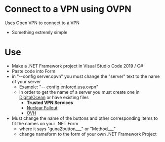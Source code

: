 # Connect to a VPN using OVPN
Uses Open VPN to connect to a VPN
 * Something extremly simple

# Use
 * Make a .NET Framework project in Visual Studio Code 2019 / C#
 * Paste code into Form
 * in "--config server.opvn" you must change the "server" text to the name of your server
   * Example: "-- config enforcd.usa.ovpn"
   * In order to get the name of a server you must create one in [DigitalOcean](https://www.digitalocean.com/) or have existing files
      * **Trusted VPN Services**
      * [Nuclear Fallout](https://www.nfoservers.com/)
      * [OVH](https://www.ovh.com/world/)
 * Must change the name of the buttons and other corresponding items to fit the names on your .NET Form
   * where it says "guna2button___" or "Method___"
   * change nameform to the form of your own .NET Framework Project

